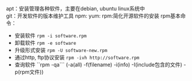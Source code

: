 apt：安装管理各种软件，主要在debian, ubuntu linux系统中<br>
git：开发软件的版本维护工具
npm: 
yum:
rpm:简化开源软件的安装
rpm基本命令：
- 安装软件 ```rpm -i software.rpm```
- 卸载软件 ```rpm -e software```
- 升级形式安装  ```rpm -U software-new.rpm```
- 通过http, ftp协议安装 ```rpm -ivh http://software.rpm```
- 查询软件 ``rpm -qa```  (-a(all) -f(filename) -i(info) -I(include包含的文件) -p(rpm文件))


    

